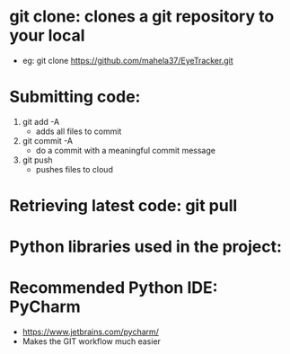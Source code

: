 # git clone: clones a git repository to your local 
- eg: git clone https://github.com/mahela37/EyeTracker.git

# Submitting code:

1. git add -A
    - adds all files to commit
2. git commit -A    
    - do a commit with a meaningful commit message
3. git push     
    - pushes files to cloud

# Retrieving latest code: git pull

# Python libraries used in the project: 


# Recommended Python IDE: PyCharm
- https://www.jetbrains.com/pycharm/
- Makes the GIT workflow much easier    